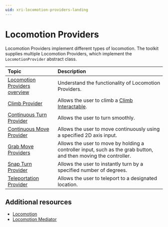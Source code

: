 ```yaml
---
uid: xri-locomotion-providers-landing
---
```


# Locomotion Providers

Locomotion Providers implement different types of locomotion. The toolkit supplies multiple Locomotion Providers, which implement the `LocomotionProvider` abstract class.

|**Topic**|**Description**|
|:---|:---|
|[Locomotion Providers overview](locomotion-providers.md)|Understand the functionality of Locomotion Providers.|
| [Climb Provider](climbing.md#climb-provider)                                 | Allows the user to climb a [Climb Interactable](climb-interactable.md). |
| [Continuous Turn Provider](continuous-movement.md#continuous-turn-provider)  | Allows the user to turn smoothly. |
| [Continuous Move Provider](continuous-movement.md#continuous-move-provider)  | Allows the user to move  continuously using a specified 2D axis input. |
| [Grab Move Providers](grab-movement.md#grab-move-providers)                     | Allows the user to move by holding a controller input, such as the grab button, and then moving the controller.|
| [Snap Turn Provider](snap-turning.md)                                          | Allows the user to instantly turn by a specified number of degrees. |
| [Teleportation Provider](teleportation.md#teleportation-provider)            | Allows the user to teleport to a designated location. |

## Additional resources

* [Locomotion](locomotion.md)
* [Locomotion Mediator](locomotion-mediator.md)
